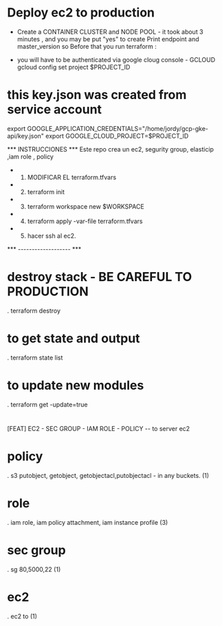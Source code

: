 # Deploy ec2 to production
 - Create a CONTAINER CLUSTER and NODE POOL - it took about 3 minutes , and you may be put "yes" to create
Print endpoint and master_version so 
Before that you run terraform :
* you will have to be authenticated via google cloug console - GCLOUD
 gcloud config set project $PROJECT_ID
# this key.json was created from service account 
 export GOOGLE_APPLICATION_CREDENTIALS="/home/jordy/gcp-gke-api/key.json"
 export GOOGLE_CLOUD_PROJECT=$PROJECT_ID

*** INSTRUCCIONES ***
Este repo crea un ec2, segurity group, elasticip ,iam role , policy

- 1. MODIFICAR EL terraform.tfvars
- 2. terraform init
- 3. terraform workspace new    $WORKSPACE
- 4. terraform apply -var-file terraform.tfvars
- 5. hacer ssh al ec2. 

*** ------------------- ***

# destroy stack - BE CAREFUL TO PRODUCTION
 . terraform destroy 
#  to get state and output 
. terraform state list
# to update new modules
. terraform get -update=true
# ###########################
[FEAT] EC2 - SEC GROUP - IAM ROLE - POLICY -- to server ec2 
# policy 
. s3 putobject, getobject, getobjectacl,putobjectacl - in any buckets. (1)
# role
. iam role, iam policy attachment, iam instance profile (3)
# sec group
. sg 80,5000,22	(1)
# ec2
. ec2 to (1)
